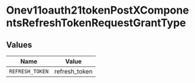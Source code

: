 # Onev11oauth21tokenPostXComponentsRefreshTokenRequestGrantType


## Values

| Name            | Value           |
| --------------- | --------------- |
| `REFRESH_TOKEN` | refresh_token   |